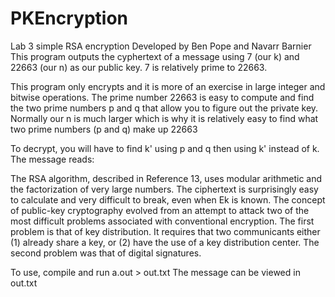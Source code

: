 # PKEncryption

Lab 3 simple RSA encryption
Developed by Ben Pope and Navarr Barnier
This program outputs the cyphertext of a message using 7 (our k) and 22663 (our n) as our public key. 7 is relatively prime to 22663.

This program only encrypts and it is more of an exercise in large integer and bitwise operations. The prime number 22663 is easy to compute and find the two prime numbers p and q that allow you to figure out the private key. Normally our n is much larger which is why it is relatively easy to find what two prime numbers (p and q) make up 22663

To decrypt, you will have to find k' using p and q then using k' instead of k.
The message reads:

The RSA algorithm, described in Reference 13, uses modular arithmetic and the  factorization of very large numbers.  The ciphertext is surprisingly easy to calculate and very difficult to break, even when Ek is known.  The concept of public-key cryptography evolved from an attempt to attack two of the most difficult problems associated with conventional encryption. The first problem is that of key distribution.  It requires that two communicants either (1) already share a key, or (2) have the use of a key distribution center.  The second problem was that of digital signatures.

To use, compile and run 
a.out > out.txt
The message can be viewed in out.txt
